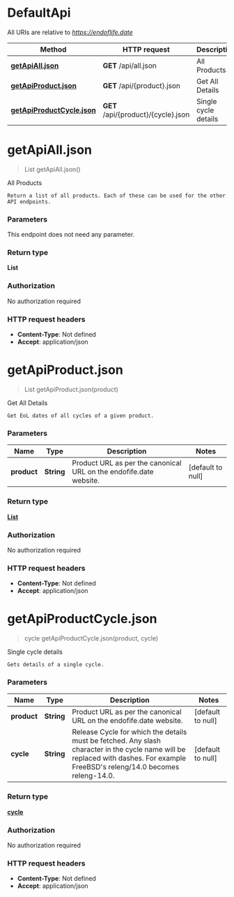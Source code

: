 # DefaultApi

All URIs are relative to *https://endoflife.date*

| Method | HTTP request | Description |
|------------- | ------------- | -------------|
| [**getApiAll.json**](DefaultApi.md#getApiAll.json) | **GET** /api/all.json | All Products |
| [**getApiProduct.json**](DefaultApi.md#getApiProduct.json) | **GET** /api/{product}.json | Get All Details |
| [**getApiProductCycle.json**](DefaultApi.md#getApiProductCycle.json) | **GET** /api/{product}/{cycle}.json | Single cycle details |


<a name="getApiAll.json"></a>
# **getApiAll.json**
> List getApiAll.json()

All Products

    Return a list of all products. Each of these can be used for the other API endpoints.

### Parameters
This endpoint does not need any parameter.

### Return type

**List**

### Authorization

No authorization required

### HTTP request headers

- **Content-Type**: Not defined
- **Accept**: application/json

<a name="getApiProduct.json"></a>
# **getApiProduct.json**
> List getApiProduct.json(product)

Get All Details

    Get EoL dates of all cycles of a given product.

### Parameters

|Name | Type | Description  | Notes |
|------------- | ------------- | ------------- | -------------|
| **product** | **String**| Product URL as per the canonical URL on the endofife.date website. | [default to null] |

### Return type

[**List**](../Models/cycle.md)

### Authorization

No authorization required

### HTTP request headers

- **Content-Type**: Not defined
- **Accept**: application/json

<a name="getApiProductCycle.json"></a>
# **getApiProductCycle.json**
> cycle getApiProductCycle.json(product, cycle)

Single cycle details

    Gets details of a single cycle.

### Parameters

|Name | Type | Description  | Notes |
|------------- | ------------- | ------------- | -------------|
| **product** | **String**| Product URL as per the canonical URL on the endofife.date website. | [default to null] |
| **cycle** | **String**| Release Cycle for which the details must be fetched. Any slash character in the cycle name will be replaced with dashes. For example FreeBSD&#39;s releng/14.0 becomes releng-14.0. | [default to null] |

### Return type

[**cycle**](../Models/cycle.md)

### Authorization

No authorization required

### HTTP request headers

- **Content-Type**: Not defined
- **Accept**: application/json

